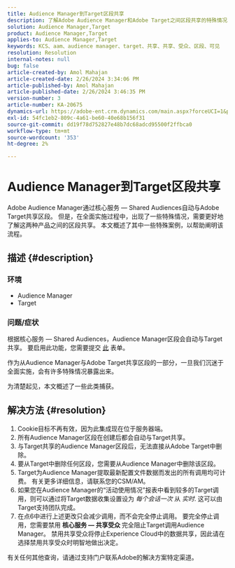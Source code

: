 ```yaml
---
title: Audience Manager到Target区段共享
description: 了解Adobe Audience Manager和Adobe Target之间区段共享的特殊情况。
solution: Audience Manager,Target
product: Audience Manager,Target
applies-to: Audience Manager,Target
keywords: KCS、aam、audience manager、target、共享、共享、受众、区段、可见
resolution: Resolution
internal-notes: null
bug: false
article-created-by: Amol Mahajan
article-created-date: 2/26/2024 3:34:06 PM
article-published-by: Amol Mahajan
article-published-date: 2/26/2024 3:46:35 PM
version-number: 3
article-number: KA-20675
dynamics-url: https://adobe-ent.crm.dynamics.com/main.aspx?forceUCI=1&pagetype=entityrecord&etn=knowledgearticle&id=6890bc74-bcd4-ee11-9079-6045bd006793
exl-id: 54fc1eb2-809c-4a61-be60-40e68b156f31
source-git-commit: dd19f78d752827e48b7dc68adcd95500f2ffbca0
workflow-type: tm+mt
source-wordcount: '353'
ht-degree: 2%

---
```


# Audience Manager到Target区段共享


Adobe Audience Manager通过核心服务 — Shared Audiences自动与Adobe Target共享区段。 但是，在全面实施过程中，出现了一些特殊情况，需要更好地了解这两种产品之间的区段共享。 本文概述了其中一些特殊案例，以帮助阐明该流程。

## 描述 {#description}


### <b>环境</b>

- Audience Manager
- Target


### <b>问题/症状</b>

根据核心服务 — Shared Audiences，Audience Manager区段会自动与Target共享。 要启用此功能，您需要提交 [此](https://adobe.allegiancetech.com/cgi-bin/qwebcorporate.dll?idx=X8SVES) 表单。

作为从Audience Manager与Adobe Target共享区段的一部分，一旦我们沉迷于全面实施，会有许多特殊情况暴露出来。

为清楚起见，本文概述了一些此类捕获。


## 解决方法 {#resolution}


1. Cookie目标不再有效，因为此集成现在位于服务器端。
2. 所有Audience Manager区段在创建后都会自动与Target共享。
3. 与Target共享的Audience Manager区段后，无法直接从Adobe Target中删除。
4. 要从Target中删除任何区段，您需要从Audience Manager中删除该区段。
5. Target为Audience Manager提取最新配置文件数据而发出的所有调用均可计费。 有关更多详细信息，请联系您的CSM/AM。
6. 如果您在Audience Manager的“活动使用情况”报表中看到较多的Target调用，则可以通过将Target数据收集设置设为 *每个会话一次* 从 *实时*. 这可以由Target支持团队完成。
7. 在点6中进行上述更改只会减少调用，而不会完全停止调用。 要完全停止调用，您需要禁用 <b>核心服务 — 共享受众 </b>完全阻止Target调用Audience Manager。 禁用共享受众将停止Experience Cloud中的数据共享，因此请在选择禁用共享受众时明智地做出决定。


有关任何其他查询，请通过支持门户联系Adobe的解决方案特定渠道。
